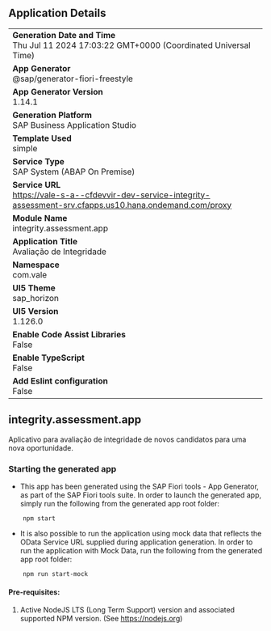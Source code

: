 ## Application Details
|               |
| ------------- |
|**Generation Date and Time**<br>Thu Jul 11 2024 17:03:22 GMT+0000 (Coordinated Universal Time)|
|**App Generator**<br>@sap/generator-fiori-freestyle|
|**App Generator Version**<br>1.14.1|
|**Generation Platform**<br>SAP Business Application Studio|
|**Template Used**<br>simple|
|**Service Type**<br>SAP System (ABAP On Premise)|
|**Service URL**<br>https://vale-s-a--cfdevvir-dev-service-integrity-assessment-srv.cfapps.us10.hana.ondemand.com/proxy
|**Module Name**<br>integrity.assessment.app|
|**Application Title**<br>Avaliação de Integridade|
|**Namespace**<br>com.vale|
|**UI5 Theme**<br>sap_horizon|
|**UI5 Version**<br>1.126.0|
|**Enable Code Assist Libraries**<br>False|
|**Enable TypeScript**<br>False|
|**Add Eslint configuration**<br>False|

## integrity.assessment.app

Aplicativo para avaliação de integridade de novos candidatos para uma nova oportunidade.

### Starting the generated app

-   This app has been generated using the SAP Fiori tools - App Generator, as part of the SAP Fiori tools suite.  In order to launch the generated app, simply run the following from the generated app root folder:

```
    npm start
```

- It is also possible to run the application using mock data that reflects the OData Service URL supplied during application generation.  In order to run the application with Mock Data, run the following from the generated app root folder:

```
    npm run start-mock
```

#### Pre-requisites:

1. Active NodeJS LTS (Long Term Support) version and associated supported NPM version.  (See https://nodejs.org)


